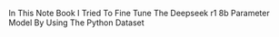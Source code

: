 In This Note Book I Tried To Fine Tune The Deepseek r1 8b Parameter Model By Using The Python Dataset
